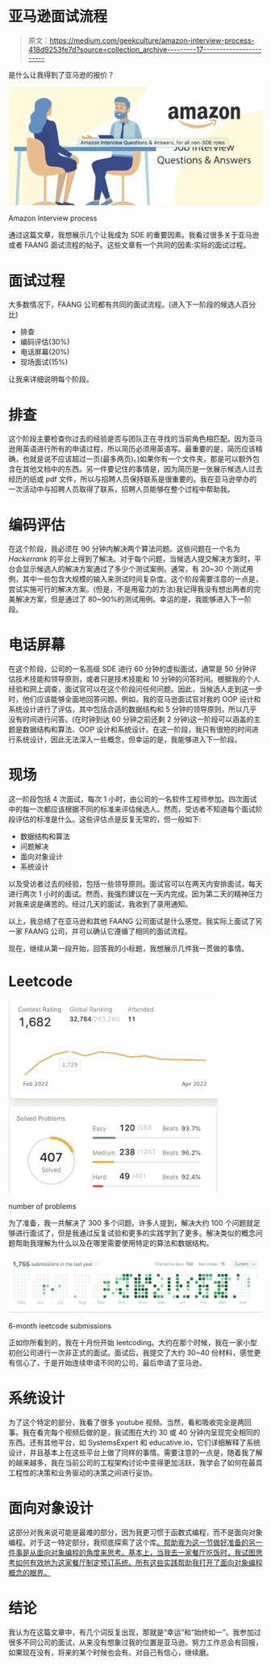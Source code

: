 # 亚马逊面试流程

> 原文：<https://medium.com/geekculture/amazon-interview-process-418d9253fe7d?source=collection_archive---------17----------------------->

是什么让我得到了亚马逊的报价？

![](img/549559425e9c262ec8bcd0735661612f.png)

Amazon Interview process

通过这篇文章，我想展示几个让我成为 SDE 的重要因素。我看过很多关于亚马逊或者 FAANG 面试流程的帖子。这些文章有一个共同的因素:实际的面试过程。

# 面试过程

大多数情况下，FAANG 公司都有共同的面试流程。(进入下一阶段的候选人百分比)

*   排查
*   编码评估(30%)
*   电话屏幕(20%)
*   现场面试(15%)

让我来详细说明每个阶段。

# 排查

这个阶段主要检查你过去的经验是否与团队正在寻找的当前角色相匹配。因为亚马逊用英语进行所有的申请过程，所以简历必须用英语写。最重要的是，简历应该精确，也就是说不应该超过一页(最多两页)。)如果你有一个文件夹，那是可以额外包含在其他文档中的东西。另一件要记住的事情是，因为简历是一张展示候选人过去经历的纸或 pdf 文件，所以与招聘人员保持联系是很重要的。我在亚马逊举办的一次活动中与招聘人员取得了联系，招聘人员能够在整个过程中帮助我。

# 编码评估

在这个阶段，我必须在 90 分钟内解决两个算法问题。这些问题在一个名为 *Hackerrank* 的平台上得到了解决。对于每个问题，当候选人提交解决方案时，平台会显示候选人的解决方案通过了多少个测试案例。通常，有 20~30 个测试用例，其中一些包含大规模的输入来测试时间复杂度。这个阶段需要注意的一点是，尝试实施可行的解决方案。(但是，不是用蛮力的方法)我记得我没有想出两者的完美解决方案，但是通过了 80~90%的测试用例。幸运的是，我能够进入下一阶段。

# 电话屏幕

在这个阶段，公司的一名高级 SDE 进行 60 分钟的虚拟面试，通常是 50 分钟评估技术技能和领导原则，或者只是技术技能和 10 分钟的问答时间。根据我的个人经验和网上调查，面试官可以在这个阶段问任何问题。因此，当候选人走到这一步时，他们应该能够全面地回答问题。例如，我的亚马逊面试官对我的 OOP 设计和系统设计进行了评估，其中包括合适的数据结构和 5 分钟的领导原则，所以几乎没有时间进行问答。(在时钟到达 60 分钟之前还剩 2 分钟)这一阶段可以涵盖的主题是数据结构和算法、OOP 设计和系统设计。在这一阶段，我只有很短的时间进行系统设计，因此无法深入一些概念，但幸运的是，我能够进入下一阶段。

# 现场

这一阶段包括 4 次面试，每次 1 小时，由公司的一名软件工程师参加。四次面试中的每一次都应该根据不同的标准来评估候选人。然而，受访者不知道每个面试阶段评估的标准是什么。这些评估点是反复无常的，但一般如下:

*   数据结构和算法
*   问题解决
*   面向对象设计
*   系统设计

以及受访者过去的经验，包括一些领导原则。面试官可以在两天内安排面试，每天进行两次 1 小时的面试。然而，我强烈建议在一天内完成，因为第二天的精神压力对我来说是痛苦的。经过几天的面试，我收到了录用通知。

以上，我总结了在亚马逊和其他 FAANG 公司面试是什么感觉。我实际上面试了另一家 FAANG 公司，并可以确认它遵循了相同的面试流程。

现在，继续从第一段开始，回答我的小标题，我想展示几件我一贯做的事情。

# Leetcode

![](img/ccaf92fdc500038338a7db979126b6bf.png)

number of problems

为了准备，我一共解决了 300 多个问题。许多人提到，解决大约 100 个问题就足够进行面试了，但是我通过反复试验和更多的实践学到了更多。解决类似的概念问题帮助我理解为什么以及在哪里需要使用特定的算法和数据结构。

![](img/f281047a35ef50966865efa79a87cfa0.png)

6-month leetcode submissions

正如你所看到的，我在十月份开始 leetcoding。大约在那个时候，我在一家小型初创公司进行一次非正式的面试。面试后，我提交了大约 30~40 份材料，感觉更有信心了，于是开始连续申请不同的公司，最后申请了亚马逊。

# 系统设计

为了这个特定的部分，我看了很多 youtube 视频。当然，看和吸收完全是两回事。我在看完每个视频后做的是，我试图在大约 30 或 40 分钟内呈现完全相同的东西。还有其他平台，如 SystemsExpert 和 educative.io，它们详细解释了系统设计，并且基本上在这些平台上做了同样的事情。需要注意的一点是，随着我了解的越来越多，我在当前公司的工程架构讨论中变得更加活跃，我学会了如何在最具工程性的决策和业务驱动的决策之间进行妥协。

# 面向对象设计

这部分对我来说可能是最难的部分，因为我更习惯于函数式编程，而不是面向对象编程。对于这一特定部分，我彻底探索了这个库[。帮助我为这一节做好准备的另一件事是从面向对象编程的角度来思考。基本上，当我去一家餐厅吃饭时，我试图思考如何有效地为这家餐厅制定预订系统。所有这些实践帮助我打开了面向对象编程概念的眼界。](https://github.com/tssovi/grokking-the-object-oriented-design-interview/blob/master/object-oriented-design-and-uml/object-oriented-basics.md)

# 结论

我认为在这篇文章中，有几个词反复出现，那就是“幸运”和“始终如一”。我参加过很多不同公司的面试，从来没有想象过我的位置是亚马逊。努力工作总会有回报，如果现在没有，将来的某个时候也会有。对自己有信心，继续磨。